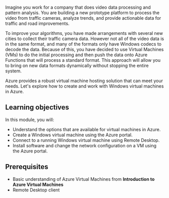 Imagine you work for a company that does video data processing and pattern analysis. You are building a new prototype platform to process the video from traffic cameras, analyze trends, and provide actionable data for traffic and road improvements. 

To improve your algorithms, you have made arrangements with several new cities to collect their traffic camera data. However not all of the video data is in the same format, and many of the formats only have Windows codecs to decode the data. Because of this, you have decided to use Virtual Machines (VMs) to do the initial processing and then push the data onto Azure Functions that will process a standard format. This approach will allow you to bring on new data formats dynamically without stopping the entire system.

Azure provides a robust virtual machine hosting solution that can meet your needs. Let's explore how to create and work with Windows virtual machines in Azure.

## Learning objectives

In this module, you will:

- Understand the options that are available for virtual machines in Azure.
- Create a Windows virtual machine using the Azure portal.
- Connect to a running Windows virtual machine using Remote Desktop.
- Install software and change the network configuration on a VM using the Azure portal.

## Prerequisites

- Basic understanding of Azure Virtual Machines from **Introduction to Azure Virtual Machines**
- Remote Desktop client